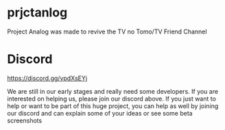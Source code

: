 # prjctanlog
Project Analog was made to revive the TV no Tomo/TV Friend Channel

# Discord
https://discord.gg/vpdXsEYj

We are still in our early stages and really need some developers. If you are interested on helping us, please join our discord above. If you just want to help or want to be part of this huge project, you can help as well by joining our discord and can explain some of your ideas or see some beta screenshots

